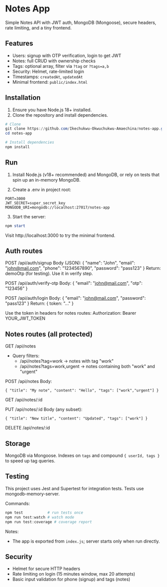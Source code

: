 # Notes App

Simple Notes API with JWT auth, MongoDB (Mongoose), secure headers, rate limiting, and a tiny frontend.

## Features
- Users: signup with OTP verification, login to get JWT
- Notes: full CRUD with ownership checks
- Tags: optional array, filter via `?tag` or `?tags=a,b`
- Security: Helmet, rate-limited login
- Timestamps: `createdAt`, `updatedAt`
- Minimal frontend: `public/index.html`

## Installation
1. Ensure you have Node.js 18+ installed.
2. Clone the repository and install dependencies.

```powershell
# Clone
git clone https://github.com/Ikechukwu-Okwuchukwu-Amaechina/notes-app.git
cd notes-app

# Install dependencies
npm install
```

## Run

1) Install Node.js (v18+ recommended) and MongoDB, or rely on tests that spin up an in-memory MongoDB.

2) Create a .env in project root:

```
PORT=3000
JWT_SECRET=super_secret_key
MONGODB_URI=mongodb://localhost:27017/notes-app
```

3) Start the server:

```powershell
npm start
```

Visit http://localhost:3000 to try the minimal frontend.

## Auth routes

POST /api/auth/signup
Body (JSON): { "name": "John", "email": "john@mail.com", "phone": "1234567890", "password": "pass123" }
Return: demoOtp (for testing). Use it in verify step.

POST /api/auth/verify-otp
Body: { "email": "john@mail.com", "otp": "123456" }

POST /api/auth/login
Body: { "email": "john@mail.com", "password": "pass123" }
Return: { token: "..." }

Use the token in headers for notes routes:
Authorization: Bearer YOUR_JWT_TOKEN

## Notes routes (all protected)

GET /api/notes
- Query filters:
	- /api/notes?tag=work → notes with tag "work"
	- /api/notes?tags=work,urgent → notes containing both "work" and "urgent"

POST /api/notes
Body:
```
{ "title": "My note", "content": "Hello", "tags": ["work","urgent"] }
```

GET /api/notes/:id

PUT /api/notes/:id
Body (any subset):
```
{ "title": "New title", "content": "Updated", "tags": ["work"] }
```

DELETE /api/notes/:id

## Storage

MongoDB via Mongoose. Indexes on `tags` and compound `{ userId, tags }` to speed up tag queries.

## Testing

This project uses Jest and Supertest for integration tests. Tests use mongodb-memory-server.

Commands:

```powershell
npm test           # run tests once
npm run test:watch # watch mode
npm run test:coverage # coverage report
```

Notes:
- The app is exported from `index.js`; server starts only when run directly.
## Security

- Helmet for secure HTTP headers
- Rate limiting on login (15 minutes window, max 20 attempts)
- Basic input validation for phone (signup) and tags (notes)
